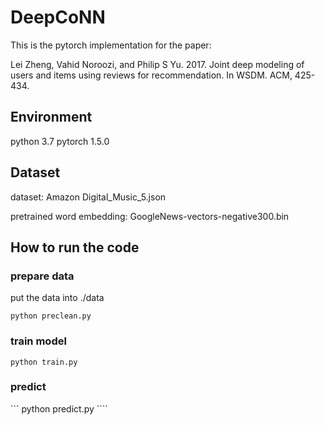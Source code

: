 # DeepCoNN

This is the pytorch implementation for the paper:

Lei Zheng, Vahid Noroozi, and Philip S Yu. 2017. Joint deep modeling of users and items using reviews for recommendation. In WSDM. ACM, 425-434.


## Environment

python 3.7
pytorch 1.5.0

## Dataset

dataset: Amazon Digital_Music_5.json

pretrained word embedding: GoogleNews-vectors-negative300.bin


## How to run the code

### prepare data

put the data into ./data

``` python preclean.py ```

### train model

``` python train.py ```

### predict 

``` python predict.py ````
